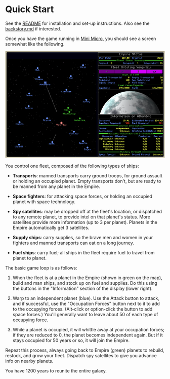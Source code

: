 # Quick Start

See the [README](../README.md) for installation and set-up instructions.  Also see the [backstory.md](backstory) if interested.

Once you have the game running in [Mini Micro](https://miniscript.org/MiniMicro), you should see a screen somewhat like the following.

![Screenshot of Galactic Empire in Mini Micro](Screenshot.png)

You control one fleet, composed of the following types of ships:

- **Transports**: manned transports carry ground troops, for ground assault or holding an occupied planet.  Empty transports don't, but are ready to be manned from any planet in the Empire.

- **Space fighters**: for attacking space forces, or holding an occupied planet with space technology.

- **Spy satellites**: may be dropped off at the fleet's location, or dispatched to any remote planet, to provide intel on that planet's status.  More satellites provide more information (up to 3 per planet).  Planets in the Empire automatically get 3 satellites.

- **Supply ships**: carry supplies, so the brave men and women in your fighters and manned transports can eat on a long journey.

- **Fuel ships**: carry fuel; all ships in the fleet require fuel to travel from planet to planet.

The basic game loop is as follows:

1. When the fleet is at a planet in the Empire (shown in green on the map), build and man ships, and stock up on fuel and supplies.  Do this using the buttons in the "Information" section of the display (lower right).

2. Warp to an independent planet (blue).  Use the Attack button to attack, and if successful, use the "Occupation Forces" button next to it to add to the occupying forces.  (Alt-click or option-click the button to add space forces.)  You'll generally want to leave about 50 of each type of occupying force.

3. While a planet is occupied, it will whittle away at your occupation forces; if they are reduced to 0, the planet becomes independent again.  But if it stays occupied for 50 years or so, it will join the Empire.

Repeat this process, always going back to Empire (green) planets to rebuild, restock, and grow your fleet.  Dispatch spy satellites to give you advance info on nearby planets.

You have 1200 years to reunite the entire galaxy.
